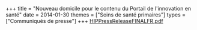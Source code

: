 +++
title = "Nouveau domicile pour le contenu du Portail de l'innovation en santé"
date = 2014-01-30
themes = ["Soins de santé primaires"]
types = ["Communiqués de presse"]
+++
[HIPPressReleaseFINALFR.pdf](/files/HIPPressReleaseFINALFR.pdf)
